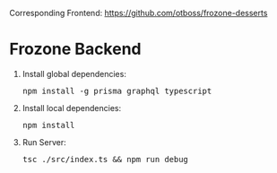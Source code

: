 Corresponding Frontend: <a href="https://github.com/otboss/frozone-desserts">https://github.com/otboss/frozone-desserts</a>

<h1>Frozone Backend</h1>

<ol>
    <li>Install global dependencies: </li>
    <pre>npm install -g prisma graphql typescript</pre>
    <li>Install local dependencies: </li>
    <pre>npm install</pre>
    <li>Run Server: </li>
    <pre>tsc ./src/index.ts && npm run debug</pre>
</ol> 
